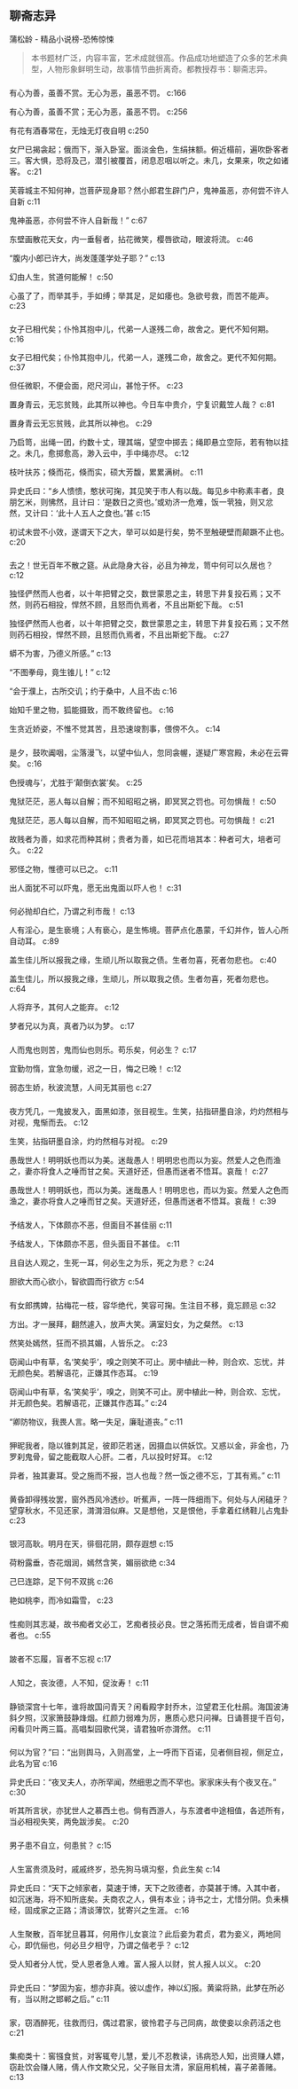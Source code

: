 ## 聊斋志异

蒲松龄  -  精品小说榜-恐怖惊悚

> 本书题材广泛，内容丰富，艺术成就很高。作品成功地塑造了众多的艺术典型，人物形象鲜明生动，故事情节曲折离奇。都教授荐书：聊斋志异。

### 

有心为善，虽善不赏。无心为恶，虽恶不罚。 c:166

有心为善，虽善不赏；无心为恶，虽恶不罚。 c:256

有花有酒春常在，无烛无灯夜自明 c:250

女尸已揭衾起；俄而下，渐入卧室。面淡金色，生绢抹额。俯近榻前，遍吹卧客者三。客大惧，恐将及己，潜引被覆首，闭息忍咽以听之。未几，女果来，吹之如诸客。 c:21

芙蓉城主不知何神，岂菩萨现身耶？然小郎君生辟门户，鬼神虽恶，亦何尝不许人自新 c:11

鬼神虽恶，亦何尝不许人自新哉！” c:67

东壁画散花天女，内一垂髫者，拈花微笑，樱唇欲动，眼波将流。 c:46

“腹内小郎已许大，尚发蓬蓬学处子耶？” c:13

幻由人生，贫道何能解！ c:50

心虽了了，而举其手，手如缚；举其足，足如痿也。急欲号救，而苦不能声。 c:23

### 

女子已相代矣；仆怜其抱中儿，代弟一人遂残二命，故舍之。更代不知何期。 c:16

女子已相代矣；仆怜其抱中儿，代弟一人，遂残二命，故舍之。更代不知何期。 c:37

但任微职，不便会面，咫尺河山，甚怆于怀。 c:23

置身青云，无忘贫贱，此其所以神也。今日车中贵介，宁复识戴笠人哉？ c:81

置身青云无忘贫贱，此其所以神也。 c:29

乃启笥，出绳一团，约数十丈，理其端，望空中掷去；绳即悬立空际，若有物以挂之。未几，愈掷愈高，渺入云中，手中绳亦尽。 c:12

枝叶扶苏；倏而花，倏而实，硕大芳馥，累累满树。 c:11

异史氏曰：“乡人愦愦，憨状可掬，其见笑于市人有以哉。每见乡中称素丰者，良朋乞米，则怫然，且计曰：‘是数日之资也。’或劝济一危难，饭一茕独，则又忿然，又计曰：‘此十人五人之食也。’甚 c:15

初试未尝不小效，遂谓天下之大，举可以如是行矣，势不至触硬壁而颠蹶不止也。 c:20

### 

去之！世无百年不散之筵。从此隐身大谷，必且为神龙，笥中何可以久居也？ c:12

独怪俨然而人也者，以十年把臂之交，数世蒙恩之主，转思下井复投石焉；又不然，则药石相投，悍然不顾，且怒而仇焉者，不且出斯蛇下哉。 c:51

独怪俨然而人也者，以十年把臂之交，数世蒙恩之主，转思下井复投石焉；又不然则药石相投，悍然不顾，且怒而仇焉者，不且出斯蛇下哉。 c:27

蟒不为害，乃德义所感。” c:13

“不图拳母，竟生锥儿！” c:12

“会于濮上，古所交讥；约于桑中，人且不齿 c:16

始知千里之物，狐能摄致，而不敢终留也。 c:16

生贪近娇姿，不惟不觉其苦，且恐速竣割事，偎傍不久。 c:14

### 

是夕，鼓吹阗咽，尘落漫飞，以望中仙人，忽同衾幄，遂疑广寒宫殿，未必在云霄矣。 c:16

色授魂与’，尤胜于‘颠倒衣裳’矣。 c:25

鬼狱茫茫，恶人每以自解；而不知昭昭之祸，即冥冥之罚也。可勿惧哉！ c:50

鬼狱茫茫，恶人每以自解，而不知昭昭之祸，即冥冥之罚也。可勿惧哉！ c:21

故贱者为善，如求花而种其树；贵者为善，如已花而培其本：种者可大，培者可久。 c:22

邪怪之物，惟德可以已之。 c:11

出人面犹不可以吓鬼，愿无出鬼面以吓人也！ c:31

### 

何必抛却白纻，乃谓之利市哉！ c:13

人有淫心，是生亵境；人有亵心，是生怖境。菩萨点化愚蒙，千幻并作，皆人心所自动耳。 c:89

盖生佳儿所以报我之缘，生顽儿所以取我之债。生者勿喜，死者勿悲也。 c:40

盖生佳儿，所以报我之缘，生顽儿，所以取我之债。生者勿喜，死者勿悲也。 c:64

人将弃予，其何人之能弃。 c:12

梦者兄以为真，真者乃以为梦。 c:17

### 

人而鬼也则苦，鬼而仙也则乐。苟乐矣，何必生？ c:17

宜勤勿惰，宜急勿缓，迟之一日，悔之已晚！ c:12

弱态生娇，秋波流慧，人间无其丽也 c:27

### 

夜方凭几，一鬼披发入，面黑如漆，张目视生。生笑，拈指研墨自涂，灼灼然相与对视，鬼惭而去。 c:12

生笑，拈指研墨自涂，灼灼然相与对视。 c:29

愚哉世人！明明妖也而以为美。迷哉愚人！明明忠也而以为妄。然爱人之色而渔之，妻亦将食人之唾而甘之矣。天道好还，但愚而迷者不悟耳。哀哉！ c:27

愚哉世人！明明妖也，而以为美。迷哉愚人！明明忠也，而以为妄。然爱人之色而渔之，妻亦将食人之唾而甘之矣。天道好还，但愚而迷者不悟耳。哀哉！ c:39

### 

予结发人，下体颇亦不恶，但面目不甚佳丽 c:11

予结发人，下体颇亦不恶，但头面目不甚佳。 c:11

且自达人观之，生死一耳，何必生之为乐，死之为悲？ c:24

胆欲大而心欲小，智欲圆而行欲方 c:54

### 

有女郎携婢，拈梅花一枝，容华绝代，笑容可掬。生注目不移，竟忘顾忌 c:32

方出。才一展拜，翻然遽入，放声大笑。满室妇女，为之粲然。 c:13

然笑处嫣然，狂而不损其媚，人皆乐之。 c:23

窃闻山中有草，名‘笑矣乎’，嗅之则笑不可止。房中植此一种，则合欢、忘忧，并无颜色矣。若解语花，正嫌其作态耳。 c:19

窃闻山中有草，名‘笑矣乎’，嗅之，则笑不可止。房中植此一种，则合欢、忘忧，并无颜色矣。若解语花，正嫌其作态耳。” c:24

“卿防物议，我畏人言。略一失足，廉耻道丧。” c:11

### 

狎昵我者，隐以锥刺其足，彼即茫若迷，因摄血以供妖饮。又惑以金，非金也，乃罗刹鬼骨，留之能截取人心肝。二者，凡以投时好耳。 c:12

异者，独其妻耳。受之施而不报，岂人也哉？然一饭之德不忘，丁其有焉。” 
 c:11

### 

黄昏卸得残妆罢，窗外西风冷透纱。听蕉声，一阵一阵细雨下。何处与人闲磕牙？望穿秋水，不见还家，潸潸泪似麻。又是想他，又是恨他，手拿着红绣鞋儿占鬼卦 c:23

### 

银河高耿。明月在天，徘徊花阴，颇存遐想 c:15

荷粉露垂，杏花烟润，嫣然含笑，媚丽欲绝 c:34

己巳连踪，足下何不双挑 c:26

艳如桃李，而冷如霜雪， c:23

### 

性痴则其志凝，故书痴者文必工，艺痴者技必良。世之落拓而无成者，皆自谓不痴者也。 c:55

### 

跛者不忘履，盲者不忘视 c:17

### 

人知之，丧汝德，人不知，促汝寿！ c:11

### 

静锁深宫十七年，谁将故国问青天？闲看殿字封乔木，泣望君王化杜鹃。海国波涛斜夕照，汉家箫鼓静烽烟。红颜力弱难为厉，惠质心悲只问禅。日诵菩提千百句，闲看贝叶两三篇。高唱梨园歌代哭，请君独听亦潸然。 c:11

### 

何以为官？”曰：“出则舆马，入则高堂，上一呼而下百诺，见者侧目视，侧足立，此名为官 c:16

异史氏曰：“夜叉夫人，亦所罕闻，然细思之而不罕也。家家床头有个夜叉在。” c:30

听其所言状，亦犹世人之慕西土也。倘有西游人，与东渡者中途相值，各述所有，当必相视失笑，两免跋涉矣。 c:20

### 

男子患不自立，何患贫？ c:15

### 

人生富贵须及时，戚戚终岁，恐先狗马填沟壑，负此生矣 c:14

异史氏曰：“天下之倾家者，莫速于博，天下之败德者，亦莫甚于博。入其中者，如沉迷海，将不知所底矣。夫商农之人，俱有本业；诗书之士，尤惜分阴。负耒横经，固成家之正路；清谈薄饮，犹寄兴之生涯。 c:16

### 

人生聚散，百年犹旦暮耳，何用作儿女哀泣？此后妾为君贞，君为妾义，两地同心，即伉俪也，何必旦夕相守，乃谓之偕老乎？ c:12

受人知者分人忧，受人恩者急人难。富人报人以财，贫人报人以义。 c:20

### 

异史氏曰：“梦固为妄，想亦非真。彼以虚作，神以幻报。黄粱将熟，此梦在所必有，当以附之邯郸之后。” c:11

### 

家，窃酒醉死，往救而归，偶过君家，彼怜君子与己同病，故使妾以余药活之也 c:21

### 

集痴类十：窖镪食贫，对客辄夸儿慧，爱儿不忍教读，讳病恐人知，出资赚人嫖，窃赴饮会赚人赌，倩人作文欺父兄，父子账目太清，家庭用机械，喜子弟善赌。 c:13
